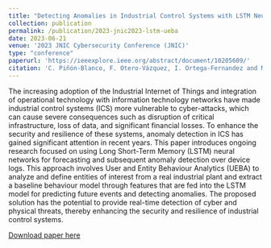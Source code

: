 ```yaml
---
title: "Detecting Anomalies in Industrial Control Systems with LSTM Neural Networks and UEBA"
collection: publication
permalink: /publication/2023-jnic2023-lstm-ueba
date: 2023-06-21
venue: '2023 JNIC Cybersecurity Conference (JNIC)'
type: "conference"
paperurl: 'https://ieeexplore.ieee.org/abstract/document/10205609/'
citation: 'C. Piñón-Blanco, F. Otero-Vázquez, I. Ortega-Fernandez and M. Sestelo, "Detecting Anomalies in Industrial Control Systems with LSTM Neural Networks and UEBA," 2023 JNIC Cybersecurity Conference (JNIC), Vigo, Spain, 2023, pp. 1-8, doi: 10.23919/JNIC58574.2023.10205609.'
---
```

The increasing adoption of the Industrial Internet of Things and integration of operational technology with information technology networks have made industrial control systems (ICS) more vulnerable to cyber-attacks, which can cause severe consequences such as disruption of critical infrastructure, loss of data, and significant financial losses. To enhance the security and resilience of these systems, anomaly detection in ICS has gained significant attention in recent years. This paper introduces ongoing research focused on using Long Short-Term Memory (LSTM) neural networks for forecasting and subsequent anomaly detection over device logs. This approach involves User and Entity Behaviour Analytics (UEBA) to analyze and define entities of interest from a real industrial plant and extract a baseline behaviour model through features that are fed into the LSTM model for predicting future events and detecting anomalies. The proposed solution has the potential to provide real-time detection of cyber and physical threats, thereby enhancing the security and resilience of industrial control systems.

[Download paper here](https://doi.org/10.23919/JNIC58574.2023.10205609)